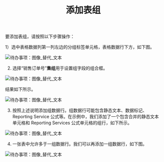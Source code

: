 ﻿---
title: 添加表组
type: docs
weight: 40
url: /zh/reportingservices/adding-table-group/
---
要添加表组，请按照以下步骤操作：



1）选中表格数据列第一列左边的分组标签单元格，表格数据行下方，如下图。

![待办事项：图像_替代_文本](adding-table-group_1.png)







 2) 选择“销售订单号”**集组**用于设置组字段的组合框。



![待办事项：图像_替代_文本](adding-table-group_2.png)



结果如下所示。



![待办事项：图像_替代_文本](adding-table-group_3.png)



3) 按照上述说明添加组数据行。组数据行可能包含静态文本、数据标记、Reporting Service 公式等。在示例中，我们添加了一个包含合并的静态文本单元格和 Reporting Services 公式单元格的组行，如下所示。



![待办事项：图像_替代_文本](adding-table-group_4.png)



4) 一张表中允许多于一组数据行。我们可以再添加一组数据行，如下图。



![待办事项：图像_替代_文本](adding-table-group_5.png)




